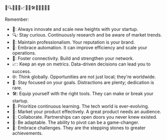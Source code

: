 🚀🔍💼🤖🔗📈🌐🎯🛠️🧠📢🤝🔄🚧

Remember:
- 🚀: Always innovate and scale new heights with your startup.
- 🔍: Stay curious. Continuously research and be aware of market trends.
- 💼: Maintain professionalism. Your reputation is your brand.
- 🤖: Embrace automation. It can improve efficiency and scale your operations.
- 🔗: Foster connectivity. Build and strengthen your network.
- 📈: Keep an eye on metrics. Data-driven decisions can lead you to success.
- 🌐: Think globally. Opportunities are not just local; they're worldwide.
- 🎯: Stay focused on your goals. Distractions are plenty; dedication is rare.
- 🛠️: Equip yourself with the right tools. They can make or break your startup.
- 🧠: Prioritize continuous learning. The tech world is ever-evolving.
- 📢: Market your product effectively. A great product needs an audience.
- 🤝: Collaborate. Partnerships can open doors you never knew existed.
- 🔄: Be adaptable. The ability to pivot can be a game-changer.
- 🚧: Embrace challenges. They are the stepping stones to greater achievements.
